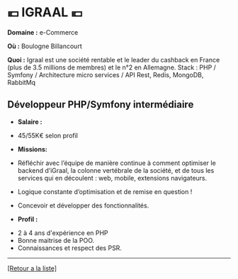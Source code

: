 # 💶 IGRAAL 💶

**Domaine :** e-Commerce

**Où :** Boulogne Billancourt

**Quoi :** Igraal est une société rentable et le leader du cashback en France (plus de 3.5 millions de membres) et le n°2 en Allemagne.
Stack : PHP / Symfony / Architecture micro services / API Rest, Redis, MongoDB, RabbitMq

## Développeur PHP/Symfony intermédiaire

- **Salaire :** 

* 45/55K€ selon profil

- **Missions:**

* Réfléchir avec l’équipe de manière continue à comment optimiser le backend d’iGraal, la colonne vertébrale de la société, et de tous les services qui en découlent : web, mobile, extensions navigateurs.  

* Logique constante d’optimisation et de remise en question ! 

* Concevoir et développer des fonctionnalités.


- **Profil :** 

* 2 à 4 ans d'expérience en PHP
* Bonne maitrise de la POO.
* Connaissances et respect des PSR.

----
<a href="https://github.com/jlondiche/job-board-php/blob/master/00README.md">[Retour a la liste]</a>
